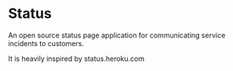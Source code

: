 # Status

An open source status page application for communicating service incidents to customers.

It is heavily inspired by status.heroku.com


